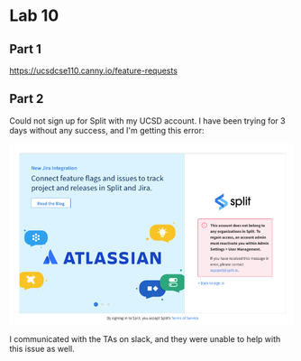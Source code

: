 # Lab 10

## Part 1
https://ucsdcse110.canny.io/feature-requests

## Part 2
Could not sign up for Split with my UCSD account. I have been trying for 3 days without any success, and I'm getting this error:

![](error2.png)

I communicated with the TAs on slack, and they were unable to help with this issue as well.
